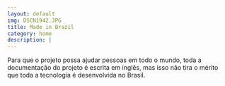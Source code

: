 ```yaml
---
layout: default
img: DSCN1942.JPG
title: Made in Brazil
category: home
description: |
---
```

Para que o projeto possa ajudar pessoas em todo o mundo, toda a documentação do projeto é escrita em inglês, mas isso não tira o mérito que toda a tecnologia é desenvolvida no Brasil.
